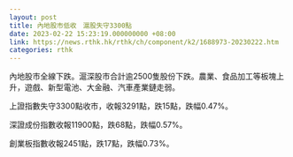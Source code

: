 ```yaml
---
layout: post
title: 內地股市低收　滬股失守3300點　
date: 2023-02-22 15:23:19.000000000 +08:00
link: https://news.rthk.hk/rthk/ch/component/k2/1688973-20230222.htm
categories: rthk
---
```


內地股市全線下跌。滬深股市合計逾2500隻股份下跌。農業、食品加工等板塊上升，遊戲、新型電池、大金融、汽車產業鏈走弱。

上證指數失守3300點收市，收報3291點，跌15點，跌幅0.47%。

深證成份指數收報11900點，跌68點，跌幅0.57%。

創業板指數收報2451點，跌17點，跌幅0.73%。
